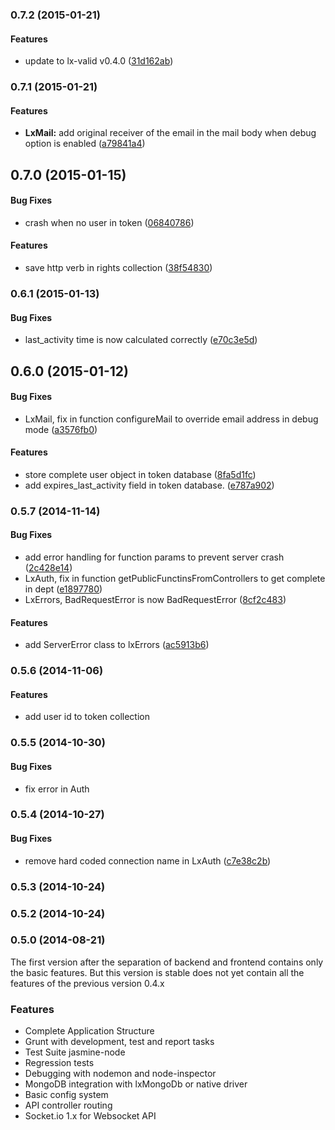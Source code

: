 <a name="0.7.2"></a>
### 0.7.2 (2015-01-21)


#### Features

* update to lx-valid v0.4.0 ([31d162ab](https://github.com/litixsoft/baboon-backend/commit/31d162ab6fa8e95c589425258c60d6995be41b1e))


<a name="0.7.1"></a>
### 0.7.1 (2015-01-21)


#### Features

* **LxMail:** add original receiver of the email in the mail body when debug option is enabled ([a79841a4](https://github.com/litixsoft/baboon-backend/commit/a79841a455e9149782b2c2d643afc25b1f176028))


<a name="0.7.0"></a>
## 0.7.0 (2015-01-15)


#### Bug Fixes

* crash when no user in token ([06840786](https://github.com/litixsoft/baboon-backend/commit/06840786dc533b579436893705c8e97d4f249876))


#### Features

* save http verb in rights collection ([38f54830](https://github.com/litixsoft/baboon-backend/commit/38f5483092d9869f946796dcd0fc13974e7bf788))


<a name="0.6.1"></a>
### 0.6.1 (2015-01-13)


#### Bug Fixes

* last_activity time is now calculated correctly ([e70c3e5d](https://github.com/litixsoft/baboon-backend/commit/e70c3e5db3ccf4ca3d30a3033407b44651f7dbe4))


<a name="0.6.0"></a>
## 0.6.0 (2015-01-12)


#### Bug Fixes

* LxMail, fix in function configureMail to override email address in debug mode ([a3576fb0](https://github.com/litixsoft/baboon-backend/commit/a3576fb074241d97a5bcdc58ad216d3658b759aa))


#### Features

* store complete user object in token database ([8fa5d1fc](https://github.com/litixsoft/baboon-backend/commit/8fa5d1fcb09fb6a8668da245d58ae5d4e68f9cae))
* add expires_last_activity field in token database. ([e787a902](https://github.com/litixsoft/baboon-backend/commit/e787a902e501779ec56c6c6fc8d8611905fbb427))


<a name="0.5.7"></a>
### 0.5.7 (2014-11-14)


#### Bug Fixes

* add error handling for function params to prevent server crash ([2c428e14](https://github.com/litixsoft/baboon-backend/commit/2c428e145072c93eeb7590708b5b309f84c6416c))
* LxAuth, fix in function getPublicFunctinsFromControllers to get complete in dept ([e1897780](https://github.com/litixsoft/baboon-backend/commit/e1897780b656b2da9f4ae463a515178d2cc6b917))
* LxErrors, BadRequestError is now BadRequestError ([8cf2c483](https://github.com/litixsoft/baboon-backend/commit/8cf2c483d3c461411c02b6781dfe37e9adfa7358))


#### Features

* add ServerError class to lxErrors ([ac5913b6](https://github.com/litixsoft/baboon-backend/commit/ac5913b6ce643067da9ad6ad12ed7678c6e201ca))


<a name="0.5.6"></a>
### 0.5.6 (2014-11-06)


#### Features

* add user id to token collection


<a name="0.5.5"></a>
### 0.5.5 (2014-10-30)


#### Bug Fixes

* fix error in Auth


<a name="0.5.4"></a>
### 0.5.4 (2014-10-27)


#### Bug Fixes

* remove hard coded connection name in LxAuth ([c7e38c2b](https://github.com/litixsoft/baboon-backend/commit/c7e38c2b3c1f22de0bfab67de581ddb83ef56cb0))


<a name="0.5.3"></a>
### 0.5.3 (2014-10-24)


<a name="0.5.2"></a>
### 0.5.2 (2014-10-24)


<a name="0.5.0"></a>
### 0.5.0 (2014-08-21)

The first version after the separation of backend and frontend contains only the basic features.
But this version is stable does not yet contain all the features of the previous version 0.4.x


### Features

* Complete Application Structure
* Grunt with development, test and report tasks
* Test Suite jasmine-node
* Regression tests
* Debugging with nodemon and node-inspector
* MongoDB integration with lxMongoDb or native driver
* Basic config system
* API controller routing
* Socket.io 1.x for Websocket API
